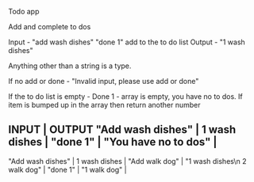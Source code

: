Todo app

Add and complete to dos

Input - "add wash dishes"
"done 1"
add to the to do list
Output - "1 wash dishes"

Anything other than a string is a type.

If no add or done - "Invalid input, please use add or done"

If the to do list is empty - Done 1 - array is empty, you have no to dos.
If item is bumped up in the array then return another number


INPUT | OUTPUT
"Add wash dishes" | 1 wash dishes |
"done 1"          | "You have no to dos" |
-------------------------------------
"Add wash dishes" | 1 wash dishes |
"Add walk dog"    | "1 wash dishes\n 2 walk dog"  |
"done 1"          | "1 walk dog" |




